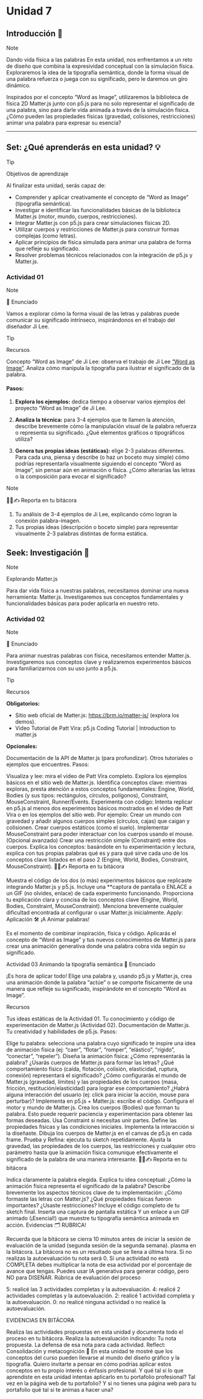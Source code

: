 # Unidad 7


## Introducción 📜

> [!NOTE]
> Dando vida física a las palabras
> En esta unidad, nos enfrentamos a un reto de diseño que combina la expresividad conceptual con la simulación física. Exploraremos la idea de la tipografía semántica, donde la forma visual de una palabra refuerza o juega con su significado, pero le daremos un giro dinámico.
>
> Inspirados por el concepto “Word as Image”, utilizaremos la biblioteca de física 2D Matter.js junto con p5.js para no solo representar el significado de una palabra, sino para darle vida animada a través de la simulación física. ¿Cómo pueden las propiedades físicas (gravedad, colisiones, restricciones) animar una palabra para expresar su esencia?

---

## Set: ¿Qué aprenderás en esta unidad? 💡

> [!TIP]
> Objetivos de aprendizaje
>
> Al finalizar esta unidad, serás capaz de:
>
> - Comprender y aplicar creativamente el concepto de “Word as Image” (tipografía semántica).
> - Investigar e identificar las funcionalidades básicas de la biblioteca Matter.js (motor, mundo, cuerpos, restricciones).
> - Integrar Matter.js con p5.js para crear simulaciones físicas 2D.
> - Utilizar cuerpos y restricciones de Matter.js para construir formas complejas (como letras).
> - Aplicar principios de física simulada para animar una palabra de forma que refleje su significado.
> - Resolver problemas técnicos relacionados con la integración de p5.js y Matter.js.

### Actividad 01

> [!NOTE]
> 🎯 Enunciado
>
> Vamos a explorar cómo la forma visual de las letras y palabras puede comunicar su significado intrínseco, inspirándonos en el trabajo del diseñador Ji Lee.

> [!TIP]
> Recursos
>
> Concepto “Word as Image” de Ji Lee: observa el trabajo de Ji Lee [“Word as Image”](https://pleaseenjoy.com/#/word-as-image/). Analiza cómo manipula la tipografía para ilustrar el significado de la palabra.


#### Pasos:

1. **Explora los ejemplos:** dedica tiempo a observar varios ejemplos del proyecto “Word as Image” de Ji Lee.

2. **Analiza la técnica:** para 3-4 ejemplos que te llamen la atención, describe brevemente cómo la manipulación visual de la palabra refuerza o representa su significado. ¿Qué elementos gráficos o tipográficos utiliza?

3. **Genera tus propias ideas (estáticas):** elige 2-3 palabras diferentes. Para cada una, piensa y describe (o haz un boceto muy simple) cómo podrías representarla visualmente siguiendo el concepto “Word as Image”, sin pensar aún en animación o física. ¿Cómo alterarías las letras o la composición para evocar el significado?

> [!NOTE]
> 🧐🧪✍️ Reporta en tu bitácora
>
> 1. Tu análisis de 3-4 ejemplos de Ji Lee, explicando cómo logran la conexión palabra-imagen.
> 2. Tus propias ideas (descripción o boceto simple) para representar visualmente 2-3 palabras distintas de forma estática.

## Seek: Investigación 🔎

> [!NOTE]
> Explorando Matter.js
>
> Para dar vida física a nuestras palabras, necesitamos dominar una nueva herramienta: Matter.js. Investigaremos sus conceptos fundamentales y funcionalidades básicas para poder aplicarla en nuestro reto.

### Actividad 02

> [!NOTE]
> 🎯 Enunciado
>
> Para animar nuestras palabras con física, necesitamos entender Matter.js. Investigaremos sus conceptos clave y realizaremos experimentos básicos para familiarizarnos con su uso junto a p5.js.

> [!TIP]
> Recursos
>
> **Obligatorios:**
>
> - Sitio web oficial de Matter.js: https://brm.io/matter-js/ (explora los demos).
> - Video Tutorial de Patt Vira: p5.js Coding Tutorial | Introduction to matter.js
>
> **Opcionales:**
>
> Documentación de la API de Matter.js (para profundizar).
Otros tutoriales o ejemplos que encuentres.
Pasos:

Visualiza y lee: mira el video de Patt Vira completo. Explora los ejemplos básicos en el sitio web de Matter.js.
Identifica conceptos clave: mientras exploras, presta atención a estos conceptos fundamentales: Engine, World, Bodies (y sus tipos: rectángulos, círculos, polígonos), Constraint, MouseConstraint, Runner/Events.
Experimenta con código:
Intenta replicar en p5.js al menos dos experimentos básicos mostrados en el video de Patt Vira o en los ejemplos del sitio web. Por ejemplo:
Crear un mundo con gravedad y añadir algunos cuerpos simples (círculos, cajas) que caigan y colisionen.
Crear cuerpos estáticos (como el suelo).
Implementar MouseConstraint para poder interactuar con los cuerpos usando el mouse.
(Opcional avanzado) Crear una restricción simple (Constraint) entre dos cuerpos.
Explica los conceptos: basándote en tu experimentación y lectura, explica con tus propias palabras qué es y para qué sirve cada uno de los conceptos clave listados en el paso 2 (Engine, World, Bodies, Constraint, MouseConstraint).
🧐🧪✍️ Reporta en tu bitácora

Muestra el código de los dos (o más) experimentos básicos que replicaste integrando Matter.js y p5.js.
Incluye una **captura de pantalla o ENLACE a un GIF (no olvides, enlace) de cada experimento funcionando.
Proporciona tu explicación clara y concisa de los conceptos clave (Engine, World, Bodies, Constraint, MouseConstraint).
Menciona brevemente cualquier dificultad encontrada al configurar o usar Matter.js inicialmente.
Apply: Aplicación 🛠
¡A Animar palabras!

Es el momento de combinar inspiración, física y código. Aplicarás el concepto de “Word as Image” y tus nuevos conocimientos de Matter.js para crear una animación generativa donde una palabra cobra vida según su significado.

Actividad 03
Animando la tipografía semántica
🎯 Enunciado

¡Es hora de aplicar todo! Elige una palabra y, usando p5.js y Matter.js, crea una animación donde la palabra “actúe” o se comporte físicamente de una manera que refleje su significado, inspirándote en el concepto “Word as Image”.

Recursos

Tus ideas estáticas de la Actividad 01.
Tu conocimiento y código de experimentación de Matter.js (Actividad 02).
Documentación de Matter.js.
Tu creatividad y habilidades de p5.js.
Pasos:

Elige tu palabra: selecciona una palabra cuyo significado te inspire una idea de animación física (ej: “caer”, “flotar”, “romper”, “elástico”, “rígido”, “conectar”, “repeler”).
Diseña la animación física:
¿Cómo representarás la palabra? ¿Usarás cuerpos de Matter.js para formar las letras?
¿Qué comportamiento físico (caída, flotación, colisión, elasticidad, ruptura, conexión) representará el significado?
¿Cómo configurarás el mundo de Matter.js (gravedad, límites) y las propiedades de los cuerpos (masa, fricción, restitución/elasticidad) para lograr ese comportamiento?
¿Habrá alguna interacción del usuario (ej: click para iniciar la acción, mouse para perturbar)?
Implementa en p5.js + Matter.js: escribe el código.
Configura el motor y mundo de Matter.js.
Crea los cuerpos (Bodies) que forman tu palabra. Esto puede requerir paciencia y experimentación para obtener las formas deseadas. Usa Constraint si necesitas unir partes.
Define las propiedades físicas y las condiciones iniciales.
Implementa la interacción si la diseñaste.
Dibuja los cuerpos de Matter.js en el canvas de p5.js en cada frame.
Prueba y Refina: ejecuta tu sketch repetidamente. Ajusta la gravedad, las propiedades de los cuerpos, las restricciones y cualquier otro parámetro hasta que la animación física comunique efectivamente el significado de la palabra de una manera interesante.
🧐🧪✍️ Reporta en tu bitácora

Indica claramente la palabra elegida.
Explica tu idea conceptual: ¿Cómo la animación física representa el significado de la palabra?
Describe brevemente los aspectos técnicos clave de tu implementación: ¿Cómo formaste las letras con Matter.js? ¿Qué propiedades físicas fueron importantes? ¿Usaste restricciones?
Incluye el código completo de tu sketch final.
Inserta una captura de pantalla estática Y un enlace a un GIF animado (¡Esencial!) que muestre tu tipografía semántica animada en acción.
Evidencias 🗂️
RUBRICA!

Recuerda que la bitácora se cierra 10 minutos antes de iniciar la sesión de evaluación de la unidad (segunda sesión de la segunda semana). plasma en la bitácora. La bitácora no es un resultado que se llena a última hora.
Si no realizas la autoevaluación tu nota será 0.
Si una actividad no está COMPLETA debes multiplicar la nota de esa actividad por el porcentaje de avance que tengas.
Puedes usar IA generativa para generar código, pero NO para DISEÑAR.
Rúbrica de evaluación del proceso

5: realicé las 3 actividades completas y la autoevaluación.
4: realicé 2 actividades completas y la autoevaluación.
2: realicé 1 actividad completa y la autoevaluación.
0: no realicé ninguna actividad o no realicé la autoevaluación.

EVIDENCIAS EN BITÁCORA

Realiza las actividades propuestas en esta unidad y documenta todo el proceso en tu bitácora.
Realiza la autoevaluación indicando:
Tu nota propuesta.
La defensa de esa nota para cada actividad.
Reflect: Consolidación y metacognición 🤔
En esta unidad te mostré que los conceptos del curso pueden llevarse al mundo del diseño gráfico y la tipografía. Quiero invitarte a pensar en cómo podrías aplicar estos conceptos en tu propio interés o énfasis profesional. Y qué tal si lo que aprendiste en esta unidad intentas aplicarlo en tu portafolio profesional? Tal vez en la página web de tu portafolio? Y si no tienes una página web para tu portafolio qué tal si te animas a hacer una?

